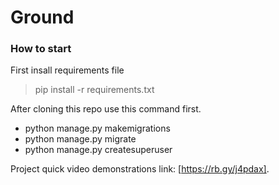 # Ground

### How to start
First insall requirements file
>pip install -r requirements.txt

After cloning this repo use this command first.
* python manage.py makemigrations
* python manage.py migrate
* python manage.py createsuperuser


Project quick video demonstrations link: [https://rb.gy/j4pdax].